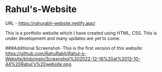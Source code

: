 # Rahul's-Website

URL - https://rahurabh-website.netlify.app/

This is a portfolio website which I have created using HTML, CSS. This is under development and many updates are yet to come. 

###Additional Screenshot-
This is the first version of this website:
https://github.com/RahuRabh/Rahul-s-Website/blob/main/Screenshot%202022-12-16%20at%2013-10-44%20Rahul's%20website.png
